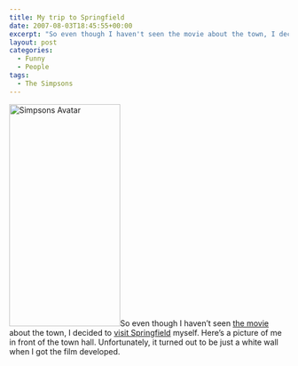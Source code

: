 ```yaml
---
title: My trip to Springfield
date: 2007-08-03T18:45:55+00:00
excerpt: "So even though I haven't seen the movie about the town, I decided to visit Springfield myself. Here's a picture of me"
layout: post
categories:
  - Funny
  - People
tags:
  - The Simpsons
---
```


<a href="https://cdn.craigmcn.ca/img/simpsons_avatar.jpg?x-request=xhr" data-fslightbox="lightbox"><img class="alignright size-full wp-image-1805" title="simpsons_avatar" src="https://cdn.craigmcn.ca/img/simpsons_avatar.jpg" alt="Simpsons Avatar" width="200" height="400" srcset="https://cdn.craigmcn.ca/img/simpsons_avatar.jpg 200w, https://cdn.craigmcn.ca/img/simpsons_avatar-150x300.jpg 150w" sizes="(max-width: 200px) 100vw, 200px" /></a>So even though I haven&#8217;t seen [the movie](http://www.simpsonsmovie.com/) about the town, I decided to [visit Springfield](http://www.simpsonsmovie.com/main.html) myself. Here&#8217;s a picture of me in front of the town hall. Unfortunately, it turned out to be just a white wall when I got the film developed.
